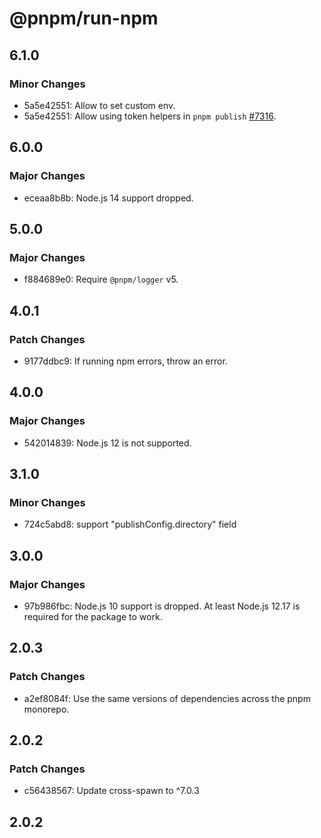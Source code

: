 # @pnpm/run-npm

## 6.1.0

### Minor Changes

- 5a5e42551: Allow to set custom env.
- 5a5e42551: Allow using token helpers in `pnpm publish` [#7316](https://github.com/pnpm/pnpm/issues/7316).

## 6.0.0

### Major Changes

- eceaa8b8b: Node.js 14 support dropped.

## 5.0.0

### Major Changes

- f884689e0: Require `@pnpm/logger` v5.

## 4.0.1

### Patch Changes

- 9177ddbc9: If running npm errors, throw an error.

## 4.0.0

### Major Changes

- 542014839: Node.js 12 is not supported.

## 3.1.0

### Minor Changes

- 724c5abd8: support "publishConfig.directory" field

## 3.0.0

### Major Changes

- 97b986fbc: Node.js 10 support is dropped. At least Node.js 12.17 is required for the package to work.

## 2.0.3

### Patch Changes

- a2ef8084f: Use the same versions of dependencies across the pnpm monorepo.

## 2.0.2

### Patch Changes

- c56438567: Update cross-spawn to ^7.0.3

## 2.0.2
